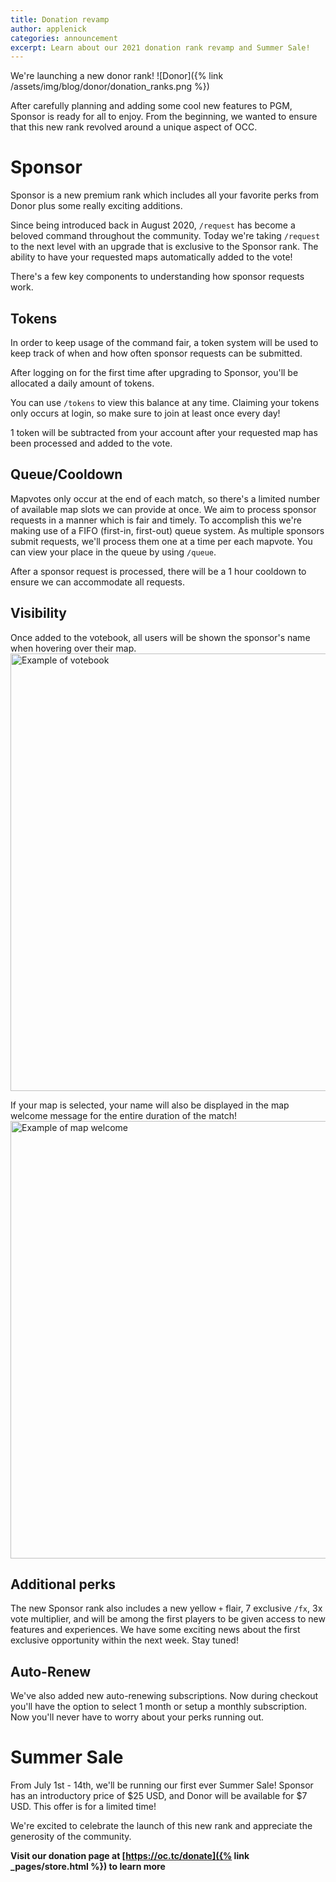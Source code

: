 ```yaml
---
title: Donation revamp
author: applenick
categories: announcement
excerpt: Learn about our 2021 donation rank revamp and Summer Sale!
---
```


We're launching a new donor rank!
![Donor]({% link /assets/img/blog/donor/donation_ranks.png %})

After carefully planning and adding some cool new features to PGM, Sponsor is ready for all to enjoy. From the beginning, we wanted to ensure that this new rank revolved around a unique aspect of OCC. 

# Sponsor
Sponsor is a new premium rank which includes all your favorite perks from Donor plus some really exciting additions.

Since being introduced back in August 2020, `/request` has become a beloved command throughout the community. Today we're taking `/request` to the next level with an upgrade that is exclusive to the Sponsor rank. The ability to have your requested maps automatically added to the vote!

There's a few key components to understanding how sponsor requests work. 

## Tokens
In order to keep usage of the command fair, a token system will be used to keep track of when and how often sponsor requests can be submitted.

After logging on for the first time after upgrading to Sponsor, you'll be allocated a daily amount of tokens.

You can use `/tokens` to view this balance at any time. Claiming your tokens only occurs at login, so make sure to join at least once every day!

1 token will be subtracted from your account after your requested map has been processed and added to the vote.

## Queue/Cooldown
Mapvotes only occur at the end of each match, so there's a limited number of available map slots we can provide at once. 
We aim to process sponsor requests in a manner which is fair and timely. To accomplish this we're making use of a FIFO (first-in, first-out) queue system. As multiple sponsors submit requests, we'll process them one at a time per each mapvote. You can view your place in the queue by using `/queue`.

After a sponsor request is processed, there will be a 1 hour cooldown to ensure we can accommodate all requests.

## Visibility
Once added to the votebook, all users will be shown the sponsor's name when hovering over their map.
<img src="{% link /assets/img/blog/donor/votebook.png %}" alt="Example of votebook" width="700"/>


If your map is selected, your name will also be displayed in the map welcome message for the entire duration of the match!
<img src="{% link /assets/img/blog/donor/welcome.png %}" alt="Example of map welcome" width="700"/>


## Additional perks
The new Sponsor rank also includes a new yellow `+` flair, 7 exclusive `/fx`, 3x vote multiplier, and will be among the first players to be given access to new features and experiences. We have some exciting news about the first exclusive opportunity within the next week. Stay tuned!

## Auto-Renew
We've also added new auto-renewing subscriptions. Now during checkout you'll have the option to select 1 month or setup a monthly subscription. Now you'll never have to worry about your perks running out.

# Summer Sale
From July 1st - 14th, we'll be running our first ever Summer Sale! Sponsor has an introductory price of $25 USD, and Donor will be available for $7 USD. This offer is for a limited time!

We're excited to celebrate the launch of this new rank and appreciate the generosity of the community.

**Visit our donation page at [https://oc.tc/donate]({% link _pages/store.html %}) to learn more**
